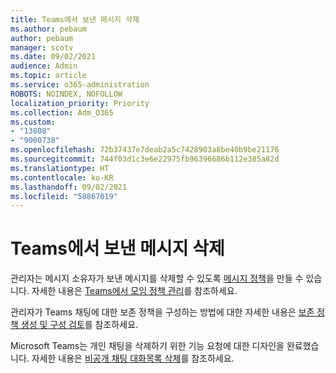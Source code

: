 ```yaml
---
title: Teams에서 보낸 메시지 삭제
ms.author: pebaum
author: pebaum
manager: scotv
ms.date: 09/02/2021
audience: Admin
ms.topic: article
ms.service: o365-administration
ROBOTS: NOINDEX, NOFOLLOW
localization_priority: Priority
ms.collection: Adm_O365
ms.custom:
- "13808"
- "9000738"
ms.openlocfilehash: 72b37437e7deab2a5c7428903a8be40b9be21176
ms.sourcegitcommit: 744f03d1c3e6e22975fb96396686b112e385a82d
ms.translationtype: HT
ms.contentlocale: ko-KR
ms.lasthandoff: 09/02/2021
ms.locfileid: "58867019"
---
```

# <a name="delete-a-sent-message-in-teams"></a>Teams에서 보낸 메시지 삭제

관리자는 메시지 소유자가 보낸 메시지를 삭제할 수 있도록 [메시지 정책](https://admin.teams.microsoft.com/policies/messaging)을 만들 수 있습니다. 자세한 내용은 [Teams에서 모임 정책 관리](https://docs.microsoft.com/microsoftteams/messaging-policies-in-teams)를 참조하세요.

관리자가 Teams 채팅에 대한 보존 정책을 구성하는 방법에 대한 자세한 내용은 [보존 정책 생성 및 구성 검토](https://docs.microsoft.com/microsoft-365/compliance/create-retention-policies)를 참조하세요. 

Microsoft Teams는 개인 채팅을 삭제하기 위한 기능 요청에 대한 디자인을 완료했습니다. 자세한 내용은 [비공개 채팅 대화목록 삭제](https://microsoftteams.uservoice.com/forums/555103-public/suggestions/33535006-delete-private-chat-threads)를 참조하세요.